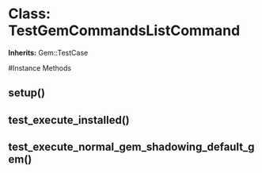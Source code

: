 # Class: TestGemCommandsListCommand
**Inherits:** Gem::TestCase
    




#Instance Methods
## setup() [](#method-i-setup)

## test_execute_installed() [](#method-i-test_execute_installed)

## test_execute_normal_gem_shadowing_default_gem() [](#method-i-test_execute_normal_gem_shadowing_default_gem)

